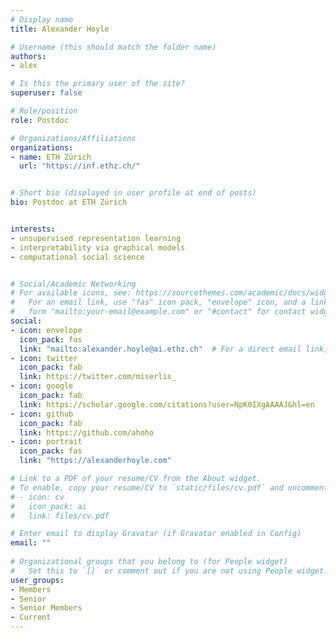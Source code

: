 ```yaml
---
# Display name
title: Alexander Hoyle

# Username (this should match the folder name)
authors:
- alex

# Is this the primary user of the site?
superuser: false

# Role/position
role: Postdoc

# Organizations/Affiliations
organizations:
- name: ETH Zürich
  url: "https://inf.ethz.ch/"


# Short bio (displayed in user profile at end of posts)
bio: Postdoc at ETH Zürich


interests:
- unsupervised representation learning
- interpretability via graphical models
- computational social science


# Social/Academic Networking
# For available icons, see: https://sourcethemes.com/academic/docs/widgets/#icons
#   For an email link, use "fas" icon pack, "envelope" icon, and a link in the
#   form "mailto:your-email@example.com" or "#contact" for contact widget.
social:
- icon: envelope
  icon_pack: fas
  link: "mailto:alexander.hoyle@ai.ethz.ch"  # For a direct email link, use "mailto:test@example.org".
- icon: twitter
  icon_pack: fab
  link: https://twitter.com/miserlis_
- icon: google
  icon_pack: fab
  link: https://scholar.google.com/citations?user=NpK0IXgAAAAJ&hl=en
- icon: github
  icon_pack: fab
  link: https://github.com/ahoho
- icon: portrait
  icon_pack: fas
  link: "https://alexanderhoyle.com"

# Link to a PDF of your resume/CV from the About widget.
# To enable, copy your resume/CV to `static/files/cv.pdf` and uncomment the lines below.  
# - icon: cv
#   icon_pack: ai
#   link: files/cv.pdf 

# Enter email to display Gravatar (if Gravatar enabled in Config)
email: ""
  
# Organizational groups that you belong to (for People widget)
#   Set this to `[]` or comment out if you are not using People widget.  
user_groups:
- Members
- Senior
- Senior Members
- Current
---
```



